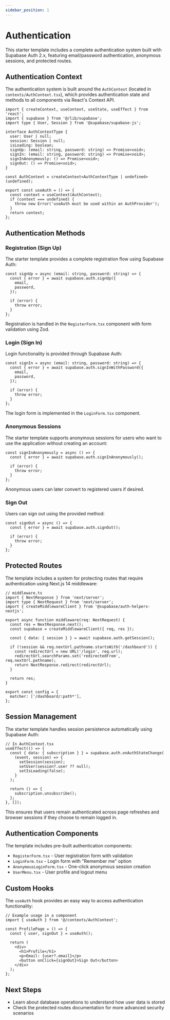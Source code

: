 ```yaml
---
sidebar_position: 1
---
```


# Authentication

This starter template includes a complete authentication system built with Supabase Auth 2.x, featuring email/password authentication, anonymous sessions, and protected routes.

## Authentication Context

The authentication system is built around the `AuthContext` (located in `contexts/AuthContext.tsx`), which provides authentication state and methods to all components via React's Context API.

```tsx
import { createContext, useContext, useState, useEffect } from 'react';
import { supabase } from '@/lib/supabase';
import type { User, Session } from '@supabase/supabase-js';

interface AuthContextType {
  user: User | null;
  session: Session | null;
  isLoading: boolean;
  signUp: (email: string, password: string) => Promise<void>;
  signIn: (email: string, password: string) => Promise<void>;
  signInAnonymously: () => Promise<void>;
  signOut: () => Promise<void>;
}

const AuthContext = createContext<AuthContextType | undefined>(undefined);

export const useAuth = () => {
  const context = useContext(AuthContext);
  if (context === undefined) {
    throw new Error('useAuth must be used within an AuthProvider');
  }
  return context;
};
```

## Authentication Methods

### Registration (Sign Up)

The starter template provides a complete registration flow using Supabase Auth:

```tsx
const signUp = async (email: string, password: string) => {
  const { error } = await supabase.auth.signUp({
    email,
    password,
  });
  
  if (error) {
    throw error;
  }
};
```

Registration is handled in the `RegisterForm.tsx` component with form validation using Zod.

### Login (Sign In)

Login functionality is provided through Supabase Auth:

```tsx
const signIn = async (email: string, password: string) => {
  const { error } = await supabase.auth.signInWithPassword({
    email,
    password,
  });
  
  if (error) {
    throw error;
  }
};
```

The login form is implemented in the `LoginForm.tsx` component.

### Anonymous Sessions

The starter template supports anonymous sessions for users who want to use the application without creating an account:

```tsx
const signInAnonymously = async () => {
  const { error } = await supabase.auth.signInAnonymously();
  
  if (error) {
    throw error;
  }
};
```

Anonymous users can later convert to registered users if desired.

### Sign Out

Users can sign out using the provided method:

```tsx
const signOut = async () => {
  const { error } = await supabase.auth.signOut();
  
  if (error) {
    throw error;
  }
};
```

## Protected Routes

The template includes a system for protecting routes that require authentication using Next.js 14 middleware:

```tsx
// middleware.ts
import { NextResponse } from 'next/server';
import type { NextRequest } from 'next/server';
import { createMiddlewareClient } from '@supabase/auth-helpers-nextjs';

export async function middleware(req: NextRequest) {
  const res = NextResponse.next();
  const supabase = createMiddlewareClient({ req, res });
  
  const { data: { session } } = await supabase.auth.getSession();
  
  if (!session && req.nextUrl.pathname.startsWith('/dashboard')) {
    const redirectUrl = new URL('/login', req.url);
    redirectUrl.searchParams.set('redirectedFrom', req.nextUrl.pathname);
    return NextResponse.redirect(redirectUrl);
  }
  
  return res;
}

export const config = {
  matcher: ['/dashboard/:path*'],
};
```

## Session Management

The starter template handles session persistence automatically using Supabase Auth:

```tsx
// In AuthContext.tsx
useEffect(() => {
  const { data: { subscription } } = supabase.auth.onAuthStateChange(
    (event, session) => {
      setSession(session);
      setUser(session?.user ?? null);
      setIsLoading(false);
    }
  );

  return () => {
    subscription.unsubscribe();
  };
}, []);
```

This ensures that users remain authenticated across page refreshes and browser sessions if they choose to remain logged in.

## Authentication Components

The template includes pre-built authentication components:

- `RegisterForm.tsx` - User registration form with validation
- `LoginForm.tsx` - Login form with "Remember me" option
- `AnonymousLoginForm.tsx` - One-click anonymous session creation
- `UserMenu.tsx` - User profile and logout menu

## Custom Hooks

The `useAuth` hook provides an easy way to access authentication functionality:

```tsx
// Example usage in a component
import { useAuth } from '@/contexts/AuthContext';

const ProfilePage = () => {
  const { user, signOut } = useAuth();
  
  return (
    <div>
      <h1>Profile</h1>
      <p>Email: {user?.email}</p>
      <button onClick={signOut}>Sign Out</button>
    </div>
  );
};
```

## Next Steps

- Learn about database operations to understand how user data is stored
- Check the protected routes documentation for more advanced security scenarios